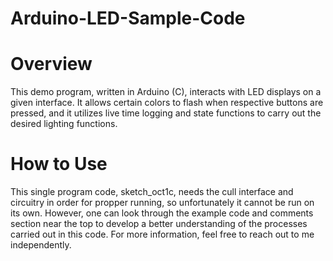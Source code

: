 # Arduino-LED-Sample-Code

# Overview
This demo program, written in Arduino (C), interacts with LED displays on a given interface. It allows certain colors to flash when respective buttons are pressed, and it utilizes live time logging and state functions to carry out the desired lighting functions.

# How to Use
This single program code, sketch_oct1c, needs the cull interface and circuitry in order for propper running, so unfortunately it cannot be run on its own. However, one can look through the example code and comments section near the top to develop a better understanding of the processes carried out in this code. For more information, feel free to reach out to me independently.
